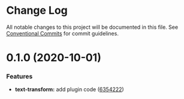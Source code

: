# Change Log

All notable changes to this project will be documented in this file.
See [Conventional Commits](https://conventionalcommits.org) for commit guidelines.

# 0.1.0 (2020-10-01)


### Features

* **text-transform:** add plugin code ([6354222](https://github.com/ezavile/postcss-plugins/commit/63542221dabfaec5145d50590641a10ec4edbe61))
